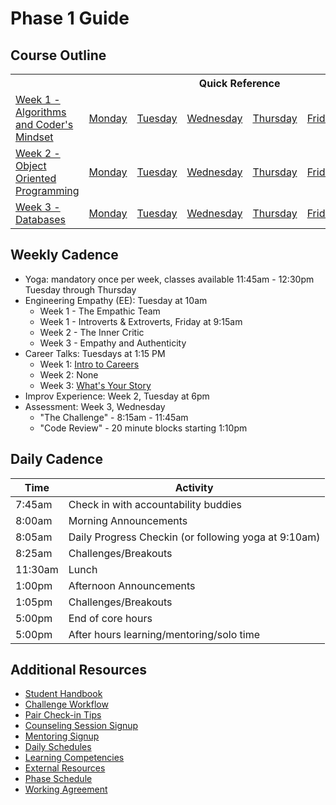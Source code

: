 # Phase 1 Guide

## Course Outline

<table>
  <tr>
    <th></th>
    <th colspan="6">Quick Reference</th>
  </tr>

  <tr>
    <td><a href="./week-1/">Week 1 - Algorithms and Coder's Mindset</a></td>
    <td><a href="./week-1#monday">Monday</a></a></td>
    <td><a href="./week-1#tuesday">Tuesday</a></td>
    <td><a href="./week-1#wednesday">Wednesday</a></td>
    <td><a href="./week-1#thursday">Thursday</a></td>
    <td><a href="./week-1#friday">Friday</a></td>
    <td><a href="./week-1#weekend">Weekend</a></td>
  </tr>

  <tr>
    <td><a href="./week-2">Week 2 - Object Oriented Programming</a></td>
    <td><a href="./week-2#monday">Monday</a></a></td>
    <td><a href="./week-2#tuesday">Tuesday</a></td>
    <td><a href="./week-2#wednesday">Wednesday</a></td>
    <td><a href="./week-2#thursday">Thursday</a></td>
    <td><a href="./week-2#friday">Friday</a></td>
    <td><a href="./week-2#weekend">Weekend</a></td>
  </tr>

  <tr>
    <td><a href="./week-3">Week 3 - Databases</a></td>
    <td><a href="./week-3#monday">Monday</a></a></td>
    <td><a href="./week-3#tuesday">Tuesday</a></td>
    <td><a href="./week-3#wednesday">Wednesday</a></td>
    <td><a href="./week-3#thursday">Thursday</a></td>
    <td><a href="./week-3#friday">Friday</a></td>
    <td><a href="./week-3#weekend">Weekend</a></td>
  </tr>
</table>

## Weekly Cadence

- Yoga: mandatory once per week, classes available 11:45am - 12:30pm Tuesday through Thursday
- Engineering Empathy (EE): Tuesday at 10am
  - Week 1 - The Empathic Team
  - Week 1 - Introverts & Extroverts, Friday at 9:15am
  - Week 2 - The Inner Critic
  - Week 3 - Empathy and Authenticity
- Career Talks: Tuesdays at 1:15 PM
  - Week 1: [Intro to Careers](../../../chi-career-phase-guide#session1)
  - Week 2: None
  - Week 3: [What's Your Story](../../../chi-career-phase-guide#session3)
- Improv Experience: Week 2, Tuesday at 6pm
- Assessment: Week 3, Wednesday
  - "The Challenge" - 8:15am - 11:45am
  - "Code Review" - 20 minute blocks starting 1:10pm

## Daily Cadence

Time    | Activity
---     | ---
7:45am  | Check in with accountability buddies
8:00am  | Morning Announcements
8:05am  | Daily Progress Checkin (or following yoga at 9:10am)
8:25am  | Challenges/Breakouts
11:30am | Lunch
1:00pm  | Afternoon Announcements
1:05pm  | Challenges/Breakouts
5:00pm  | End of core hours
5:00pm  | After hours learning/mentoring/solo time

## Additional Resources
- [Student Handbook](../../../student-handbook)
- [Challenge Workflow](resources/how_to_work_a_challenge.md)
- [Pair Check-in Tips](resources/pair_checkin_tips.md)
- [Counseling Session Signup](resources/counseling_instructions.md)
- [Mentoring Signup](http://mentoring.devbootcamp.com/)
- [Daily Schedules](resources/daily_schedules.md)
- [Learning Competencies](resources/competencies.md)
- [External Resources](resources/resources.md)
- [Phase Schedule](resources/schedule.md)
- [Working Agreement](resources/working-agreement.md)
